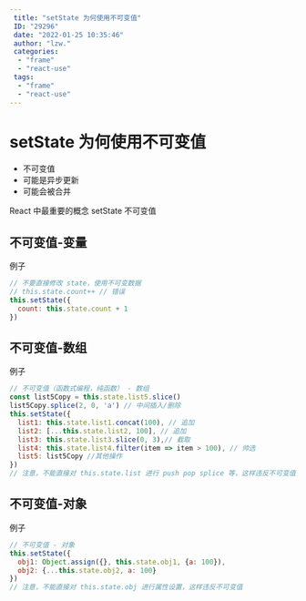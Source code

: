 ```yaml
---
 title: "setState 为何使用不可变值"
 ID: "29296"
 date: "2022-01-25 10:35:46"
 author: "lzw."
 categories: 
  - "frame"
  - "react-use"
 tags: 
  - "frame"
  - "react-use"
---
```


# setState 为何使用不可变值

- 不可变值
- 可能是异步更新
- 可能会被合并

React 中最重要的概念 setState 不可变值

## 不可变值-变量

例子

```js
// 不要直接修改 state，使用不可变数据 
// this.state.count++ // 错误
this.setState({
  count: this.state.count + 1
})
```

## 不可变值-数组

例子

```js
// 不可变值（函数式编程，纯函数） - 数组
const list5Copy = this.state.list5.slice()
list5Copy.splice(2, 0, 'a') // 中间插入/删除
this.setState({
  list1: this.state.list1.concat(100), // 追加
  list2: [...this.state.list2, 100], // 追加
  list3: this.state.list3.slice(0, 3),// 截取
  list4: this.state.list4.filter(item => item > 100), // 帅选
  list5: list5Copy //其他操作
})
// 注意，不能直接对 this.state.list 进行 push pop splice 等，这样违反不可变值
```

## 不可变值-对象

例子

```js
// 不可变值 - 对象
this.setState({
  obj1: Object.assign({}, this.state.obj1, {a: 100}),
  obj2: {...this.state.obj2, a: 100}
})
// 注意，不能直接对 this.state.obj 进行属性设置，这样违反不可变值
```



